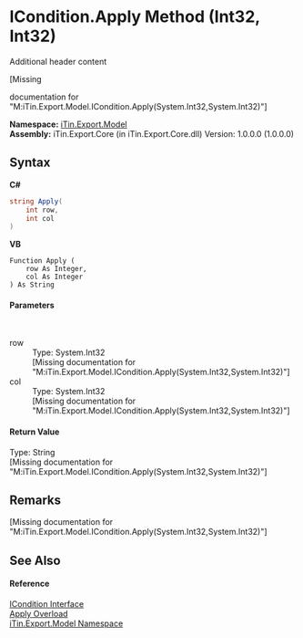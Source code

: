 # ICondition.Apply Method (Int32, Int32)
Additional header content 

\[Missing <summary> documentation for "M:iTin.Export.Model.ICondition.Apply(System.Int32,System.Int32)"\]

**Namespace:**&nbsp;<a href="N_iTin_Export_Model">iTin.Export.Model</a><br />**Assembly:**&nbsp;iTin.Export.Core (in iTin.Export.Core.dll) Version: 1.0.0.0 (1.0.0.0)

## Syntax

**C#**<br />
``` C#
string Apply(
	int row,
	int col
)
```

**VB**<br />
``` VB
Function Apply ( 
	row As Integer,
	col As Integer
) As String
```


#### Parameters
&nbsp;<dl><dt>row</dt><dd>Type: System.Int32<br />\[Missing <param name="row"/> documentation for "M:iTin.Export.Model.ICondition.Apply(System.Int32,System.Int32)"\]</dd><dt>col</dt><dd>Type: System.Int32<br />\[Missing <param name="col"/> documentation for "M:iTin.Export.Model.ICondition.Apply(System.Int32,System.Int32)"\]</dd></dl>

#### Return Value
Type: String<br />\[Missing <returns> documentation for "M:iTin.Export.Model.ICondition.Apply(System.Int32,System.Int32)"\]

## Remarks
\[Missing <remarks> documentation for "M:iTin.Export.Model.ICondition.Apply(System.Int32,System.Int32)"\]

## See Also


#### Reference
<a href="T_iTin_Export_Model_ICondition">ICondition Interface</a><br /><a href="Overload_iTin_Export_Model_ICondition_Apply">Apply Overload</a><br /><a href="N_iTin_Export_Model">iTin.Export.Model Namespace</a><br />
